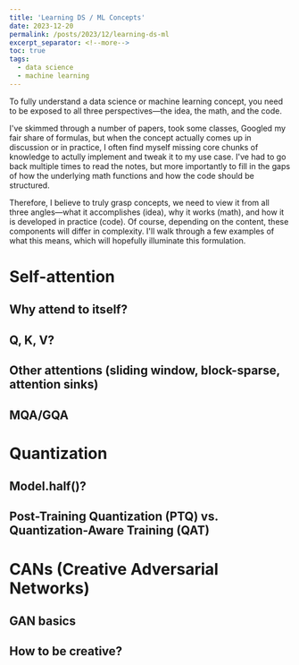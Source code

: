 ```yaml
---
title: 'Learning DS / ML Concepts'
date: 2023-12-20
permalink: /posts/2023/12/learning-ds-ml
excerpt_separator: <!--more-->
toc: true
tags:
  - data science
  - machine learning
---
```


To fully understand a data science or machine learning concept, you need to be exposed to
all three perspectives—the idea, the math, and the code.
<!--more-->

I've skimmed through a number of papers, took some classes, Googled my fair share of formulas, 
but when the concept actually comes up in discussion or in practice, I often find myself missing core chunks
of knowledge to actully implement and tweak it to my use case. I've had to go back multiple times to read the notes,
but more importantly to fill in the gaps of how the underlying math functions and how the code should be structured.

Therefore, I believe to truly grasp concepts, we need to view it from all three angles—what it accomplishes (idea),
why it works (math), and how it is developed in practice (code). Of course, depending on the content, these components will differ in
complexity. I'll walk through a few examples of what this means, which will hopefully illuminate this formulation.

Self-attention
======

Why attend to itself?
------
  
Q, K, V?
------
  
Other attentions (sliding window, block-sparse, attention sinks)
------
  
MQA/GQA
------
  
Quantization
======

Model.half()?
------
  
Post-Training Quantization (PTQ) vs. Quantization-Aware Training (QAT)
------

CANs (Creative Adversarial Networks)
======

GAN basics
------
  
How to be creative?
------











